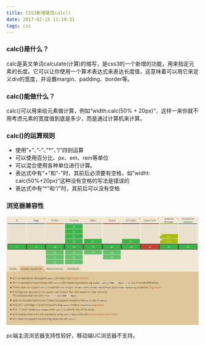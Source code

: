 ```yaml
---
title: CSS3新增属性calc()
date: 2017-02-15 11:19:31
tags: css
---
```


### calc()是什么？

calc是英文单词calculate(计算)的缩写，是css3的一个新增的功能，用来指定元素的长度。它可以让你使用一个算术表达式来表达长度值，这意味着可以用它来定义div的宽度，并设置margin、padding、border等。

### calc()能做什么？
<!--more-->
calc()可以用来给元素做计算，例如“width:calc(50% + 20px)”，这样一来你就不用考虑元素的宽度值到底是多少，而是通过计算机来计算。

### calc()的运算规则

+ 使用”+”、”-”、”*”、”/”四则运算
+ 可以使用百分比、px、em、rem等单位
+ 可以混合使用各种单位进行计算。
+ 表达式中有“+”和“-”时，其前后必须要有空格，如”widht: calc(50%+20px)”这种没有空格的写法是错误的
+ 表达式中有“*”和“/”时，其前后可以没有空格

### 浏览器兼容性

![calc](calc/1.png)

pc端主流浏览器支持性较好，移动端UC浏览器不支持。
